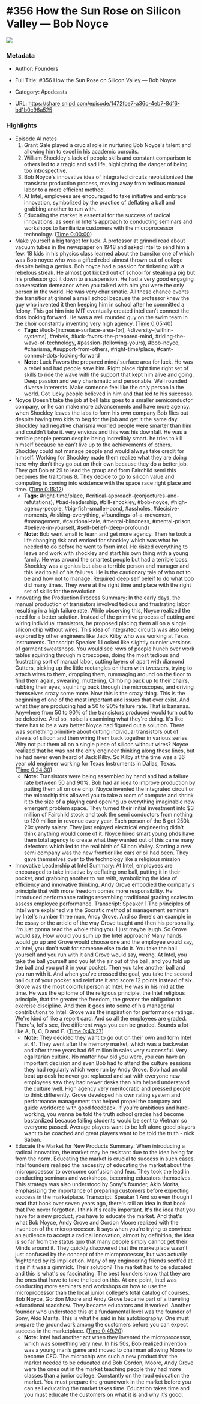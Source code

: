 # #356 How the Sun Rose on Silicon Valley —  Bob Noyce

![](https://wsrv.nl/?url=https%3A%2F%2Fimage.simplecastcdn.com%2Fimages%2F57933a1d-c5a9-4040-9aca-e766ae2ec0eb%2F721c2dd0-f766-4405-a701-dcd9179d4a5b%2F3000x3000%2F1495013501artwork.jpg%3Faid%3Drss_feed&w=100&h=100)

### Metadata

- Author: Founders
- Full Title: #356 How the Sun Rose on Silicon Valley —  Bob Noyce
- Category: #podcasts



- URL: https://share.snipd.com/episode/1472fce7-a36c-4eb7-8df6-bd1b0c96a525

### Highlights

- Episode AI notes
  1. Grant Gale played a crucial role in nurturing Bob Noyce's talent and allowing him to excel in his academic pursuits.
  2. William Shockley's lack of people skills and constant comparison to others led to a tragic and sad life, highlighting the danger of being too introspective.
  3. Bob Noyce's innovative idea of integrated circuits revolutionized the transistor production process, moving away from tedious manual labor to a more efficient method.
  4. At Intel, employees are encouraged to take initiative and embrace innovation, symbolized by the practice of deflating a ball and grabbing another to run with.
  5. Educating the market is essential for the success of radical innovations, as seen in Intel's approach to conducting seminars and workshops to familiarize customers with the microprocessor technology. ([Time 0:00:00](https://share.snipd.com/episode-takeaways/a2ac16ae-f5bf-4650-84e8-0693351a01be))
- Make yourself a big target for luck. A professor at grinnel read about vacuum tubes in the newspaper on 1948 and asked intel to send him a few. 18 kids in his physics class learned about the transitor one of which was Bob noyce who was a gifted rebel almost thrown out of college despite being a genius. Bob noyce had a passion for tinkering with a rebelous streak. He almost got kicked out of school for stealing a pig but his professor got it down to a suspension. He had a very good engaging conversation demeanor when you talked with him you were the only person in the world. He was very charismatic. All these chance events the transitior at grinnel a small school because the professor knew the guy who invented it then keeping him in school after he committed a felony. This got him into MIT eventually created intel can’t connect the dots looking forward. He was a well rounded guy on the swim team in the choir constantly inventing very high agency. ([Time 0:05:40](https://share.snipd.com/snip/77bb343f-04b9-43dc-9eb3-a60abac735d3))
    - **Tags:** #luck-(increase-surface-area-for), #diversity-(within-systems), #rebels, #luck-favors-the-prepared-mind, #riding-the-wave-of-technology, #passion-(following-yours), #bob-noyce, #charisma, #support-from-others, #right-time/place, #cant-connect-dots-looking-forward
    - **Note:** Luck Favors the prepared mind/ surface area for luck. He was a rebel and had people save him. Right place right time right set of skills to ride the wave with the support that kept him alive and going. Deep passion and very charismatic and personable. Well rounded diverse interersts.
      Make someone feel like the only person in the world.
      Got lucky people believed in him and that led to his successs.
- Noyce Doesn’t take the job at bell labs goes to a smaller semiconductor company, or he can make more advancements and have more agency. when Shockley leaves the labs to form his own company Bob flies out despite having two kids to beg for the job and get it the same day. Shockley had negative charisma worried people were smarter than him and couldn’t take it. very envious and this was his downfall. He was a terrible people person despite being incredibly smart. he tries to kill himself because he can’t live up to the achievements of others. Shockley could not manage people and would always take credit for himself. Working for Shockley made them realize what they are doing here why don’t they go out on their own because they do a better job. They got Bob at 29 to lead the group and form Fairchild semi this becomes the traitorous 8. They decide to go to silicon value and computing is coming into existence with the space race right place and time. ([Time 0:15:12](https://share.snipd.com/snip/d40cefb4-a008-4221-8ab2-4bb4d80f05b2))
    - **Tags:** #right-time/place, #critical-approach-(conjectures-and-refutations), #bad-leadership, #bill-shockley, #bob-noyce, #high-agency-people, #big-fish-smaller-pond, #assholes, #decisive-moments, #risking-everything, #foundings-of-a-movement, #management, #cautional-tale, #mental-blindness, #mental-prison, #believe-in-yourself, #self-belief-(deep-profound)
    - **Note:** Bob went small to learn and get more agency. Then he took a life changing risk and worked for shockley which was what he needed to do before he went to form intel. He risked everything to leave and work with shockley and start his own thing with a young family. He was around the smartest people but had a terrible boss. Shockley was a genius but also a terrible person and manager and this lead to all of his failures. He is the cautionary tale of who not to be and how not to manage. Required deep self beleif to do what bob did many times. They were at the right time and place with the right set of skills for the revolution
- Innovating the Production Process
  Summary:
  In the early days, the manual production of transistors involved tedious and frustrating labor resulting in a high failure rate.
  While observing this, Noyce realized the need for a better solution. Instead of the primitive process of cutting and wiring individual transistors, he proposed placing them all on a single silicon chip without wires.
  This idea of integrated circuits was also being explored by other engineers like Jack Kilby who was working at Texas Instruments.
  Transcript:
  Speaker 1
  Looked like slightly sunnier versions of garment sweatshops. You would see rows of people hunch over work tables squinting through microscopes, doing the most tedious and frustrating sort of manual labor, cutting layers of apart with diamond Cutters, picking up the little rectangles on them with tweezers, trying to attach wires to them, dropping them, rummaging around on the floor to find them again, swearing, muttering, Climbing back up to their chairs, rubbing their eyes, squinting back through the microscopes, and driving themselves crazy some more. Now this is the crazy thing. This is the beginning of one of the most important and issues that ever exist. And what they are producing had a 50 to 90% failure rate. That is bananas. Anywhere from 50 to 90% of the transistors produced would turn out to be defective. And so, noise is examining what they're doing. It's like there has to be a way better Noyce had figured out a solution. There was something primitive about cutting individual transistors out of sheets of silicon and then wiring them back together in various series. Why not put them all on a single piece of silicon without wires? Noyce realized that he was not the only engineer thinking along these lines, but he had never even heard of Jack Kilby. So Kilby at the time was a 36 year old engineer working for Texas Instruments in Dallas, Texas. ([Time 0:24:30](https://share.snipd.com/snip/59ba4764-9a8c-4d12-a9fd-f851324b12cf))
    - **Note:** Transistors were being assembled by hand and had a failure rate between 50 and 90%. Bob had an idea to improve production by putting them all on one chip. Noyce invented the integrated circuit or the microchip this allowed you to take a room of compute and shrink it to the size of a playing card opening up everything imaginable new emergent problem space. They turned their initial investment into $3 million of Fairchild stock and took the semi conductors from nothing to 130 million in revenue every year. Each person of the 8 got 250k 20x yearly salary. They just enjoyed electrical engineering didn’t think anything would come of it. Noyce hired smart young phds have them total agency to create what they wanted out of this came many defectors which led to the real birth of Silicon Valley. Starting a new semi company was the new frontier like cars or oil had been. They gave themselves over to the technology like a religious mission
- Innovative Leadership at Intel
  Summary:
  At Intel, employees are encouraged to take initiative by deflating one ball, putting it in their pocket, and grabbing another to run with, symbolizing the idea of efficiency and innovative thinking.
  Andy Grove embodied the company's principle that with more freedom comes more responsibility. He introduced performance ratings resembling traditional grading scales to assess employee performance.
  Transcript:
  Speaker 1
  The principles of Intel were explained via the Socratic method at management seminars by Intel's number three man, Andy Grove. And so there's an example in the essay or the article of the way Grove taught and then his personality. I'm just gonna read the whole thing you. I just maybe laugh. So Grove would say, How would you sum up the Intel approach? Many hands would go up and Grove would choose one and the employee would say, at Intel, you don't wait for someone else to do it. You take the ball yourself and you run with it and Grove would say, wrong. At Intel, you take the ball yourself and you let the air out of the ball, and you fold up the ball and you put it in your pocket. Then you take another ball and you run with it. And when you've crossed the goal, you take the second ball out of your pocket and reinflate it and score 12 points instead of six. Grove was the most colorful person at Intel. He was in his mid at the time. He was the epitome of the religious principle, the Intel religious principle, that the greater the freedom, the greater the obligation to exercise discipline. And then it goes into some of his managerial contributions to Intel. Grove was the inspiration for performance ratings. We're kind of like a report card. And so all the employees are graded. There's, let's see, five different ways you can be graded. Sounds a lot like A, B, C, D and F. ([Time 0:43:27](https://share.snipd.com/snip/336c5cbe-9bf2-4723-b2fe-9966bf2ee9b9))
    - **Note:** They decided they want to go out on their own and form Intel at 41. They went after the memory market, which was a backwater and after three years had 66 million in sales very successful. Very egalitarian culture. No matter how old you were, you can have an important decision and even Bob had to attend the culture sessions they had regularly which were run by Andy Grove. Bob had an old beat up desk he never got replaced and sat with everyone new employees saw they had newer desks than him helped understand the culture well. High agency very meritocratic and pressed people to think differently. Grove developed his own rating system and performance management that helped propel the company and guide workforce with good feedback. If you’re ambitious and hard-working, you wanna be told the truth school grades had become bastardized because failing students would be sent to Vietnam so everyone passed. Average players want to be left alone good players want to be coached and great players want to be told the truth - nick Saban.
- Educate the Market for New Products
  Summary:
  When introducing a radical innovation, the market may be resistant due to the idea being far from the norm.
  Educating the market is crucial to success in such cases. Intel founders realized the necessity of educating the market about the microprocessor to overcome confusion and fear.
  They took the lead in conducting seminars and workshops, becoming educators themselves.
  This strategy was also understood by Sony's founder, Akio Morita, emphasizing the importance of preparing customers before expecting success in the marketplace.
  Transcript:
  Speaker 1
  And so even though I read that book over seven years ago, there's still an idea in that book that I've never forgotten. I think it's really important. It's the idea that you have for a new product, you have to educate the market. And that's what Bob Noyce, Andy Grove and Gordon Moore realized with the invention of the microprocessor. It says when you're trying to convince an audience to accept a radical innovation, almost by definition, the idea is so far from the status quo that many people simply cannot get their Minds around it. They quickly discovered that the marketplace wasn't just confused by the concept of the microprocessor, but was actually frightened by its implication. Many of my engineering friends scoffed at it as if it was a gimmick. Their solution? The market had to be educated and this is what's so fascinating. The best founders know that they are the ones that have to take the lead on this. At one point, Intel was conducting more seminars and workshops on how to use the microprocessor than the local junior college's total catalog of courses. Bob Noyce, Gordon Moore and Andy Grove became part of a traveling educational roadshow. They became educators and it worked. Another founder who understood this at a fundamental level was the founder of Sony, Akio Marita. This is what he said in his autobiography. One must prepare the groundwork among the customers before you can expect success in the marketplace. ([Time 0:49:20](https://share.snipd.com/snip/95be47aa-ffe7-4738-90e7-6f616e804282))
    - **Note:** Intel had another act when they invented the microprocessor, which was something very new. In his 50s, Bob realized invention was a young man’s game and moved to chairman allowing Moore to become CEO. The microchip was such a new product that the market needed to be educated and Bob Gordon, Moore, Andy Grove were the ones out in the market teaching people they had more classes than a junior college. Constantly on the road education the market. You must prepare the groundwork in the market before you can sell educating the market takes time. Education takes time and you must educate the customers on what it is and why it’s good.
